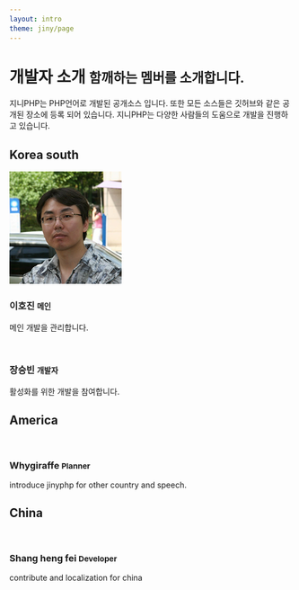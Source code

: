 ```yaml
---
layout: intro
theme: jiny/page
---
```


<!-- Introduction Row -->
<h1 class="my-4">개발자 소개
    <small>함깨하는 멤버를 소개합니다.</small>
</h1>
<p>
지니PHP는 PHP언어로 개발된 공개소스 입니다. 또한 모든 소스들은 깃허브와 같은 공개된 장소에 등록 되어 있습니다.
지니PHP는 다양한 사람들의 도움으로 개발을 진행하고 있습니다.
</p>

<!-- Team Members Row -->
<div class="row">
    <div class="col-lg-12">
        <h2 class="my-4">Korea south</h2>
    </div>
    <div class="col-lg-4 col-sm-6 text-center mb-4">
        <img class="rounded-circle img-fluid d-block mx-auto" src="./img/hojin.png" alt="">
        <br>
        <h3>이호진
        <small>메인</small>
        </h3>
        <p>메인 개발을 관리합니다.</p>
    </div>
    <div class="col-lg-4 col-sm-6 text-center mb-4">
        <img class="rounded-circle img-fluid d-block mx-auto" src="http://placehold.it/200x200" alt="">
        <br>
        <h3>장승빈
        <small>개발자</small>
        </h3>
        <p>활성화를 위한 개발을 참여합니다.</p>
    </div>
    
</div>

<div class="row">
    <div class="col-lg-12">
        <h2 class="my-4">America</h2>
    </div>
    <div class="col-lg-4 col-sm-6 text-center mb-4">
        <img class="rounded-circle img-fluid d-block mx-auto" src="http://placehold.it/200x200" alt="">
        <br>
        <h3>Whygiraffe
        <small>Planner</small>
        </h3>
        <p>introduce jinyphp for other country and speech.</p>
    </div>
</div>

<div class="row">
    <div class="col-lg-12">
        <h2 class="my-4">China</h2>
    </div>
    <div class="col-lg-4 col-sm-6 text-center mb-4">
        <img class="rounded-circle img-fluid d-block mx-auto" src="http://placehold.it/200x200" alt="">
        <br>
        <h3>Shang heng fei
        <small>Developer</small>
        </h3>
        <p>contribute and localization for china</p>
    </div>
</div>
<br>
<br>